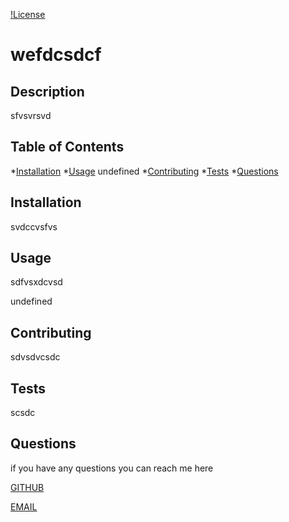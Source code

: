 

  [!License](https://img.shields.io/crates/l/gnu?color=green&style=for-the-badge)

  # wefdcsdcf 
  
  ## Description
  
  sfvsvrsvd
  
  ## Table of Contents
  *[Installation](#installation)
  *[Usage](#usage)
  undefined
  *[Contributing](#contributing)
  *[Tests](#tests)
  *[Questions](#questions)
  
  ## Installation
  
  svdccvsfvs
  
  ## Usage
  
  sdfvsxdcvsd

  undefined
  
  ## Contributing
  
  sdvsdvcsdc
 
  ## Tests
  
  scsdc
  
  ## Questions
  if you have any questions you can reach me here

  [GITHUB](https://github.com/rodolfopoly)
  
  [EMAIL](rodolfopoly@gmail.com)
  
  